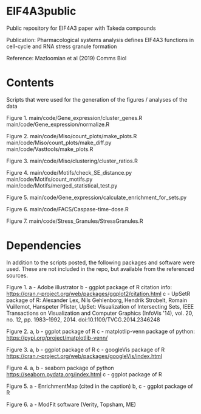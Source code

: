 # EIF4A3public
Public repository for EIF4A3 paper with Takeda compounds

Publication: Pharmacological systems analysis defines EIF4A3 functions
in cell-cycle and RNA stress granule formation

Reference: Mazloomian et al (2019) Comms Biol


# Contents
Scripts that were used for the generation of the figures / analyses of the data

Figure 1.
	main/code/Gene_expression/cluster_genes.R
	main/code/Gene_expression/normalize.R

Figure 2.
	main/code/Miso/count_plots/make_plots.R
	main/code/Miso/count_plots/make_diff.py
	main/code/Vasttools/make_plots.R

Figure 3.
	main/code/Miso/clustering/cluster_ratios.R

Figure 4.
	main/code/Motifs/check_SE_distance.py
	main/code/Motifs/count_motifs.py
	main/code/Motifs/merged_statistical_test.py
	
Figure 5.
	main/code/Gene_expression/calculate_enrichment_for_sets.py
	
Figure 6.
	main/code/FACS/Caspase-time-dose.R
	
Figure 7.
	main/code/Stress_Granules/StressGranules.R
	
	
# Dependencies
In addition to the scripts posted, the following packages and software were used. 
These are not included in the repo, but available from the referenced sources.

Figure 1.
a - Adobe illustrator
b - ggplot package of R
citation info: https://cran.r-project.org/web/packages/ggplot2/citation.html
c - UpSetR package of R:
Alexander Lex, Nils Gehlenborg, Hendrik Strobelt, Romain Vuillemot, Hanspeter Pfister,
UpSet: Visualization of Intersecting Sets,
IEEE Transactions on Visualization and Computer Graphics (InfoVis '14), vol. 20, no. 12, pp. 1983–1992, 2014.
doi:10.1109/TVCG.2014.2346248

Figure 2.
a, b - ggplot package of R
c - matplotlip-venn package of python:
https://pypi.org/project/matplotlib-venn/

Figure 3.
a, b - ggplot package of R
c - googleVis package of R
https://cran.r-project.org/web/packages/googleVis/index.html

Figure 4.
a, b - seaborn package of python
https://seaborn.pydata.org/index.html
c - ggplot package of R

Figure 5.
a - EnrichmentMap (cited in the caption)
b, c - ggplot package of R

Figure 6.
a - ModFit software (Verity, Topsham, ME)
